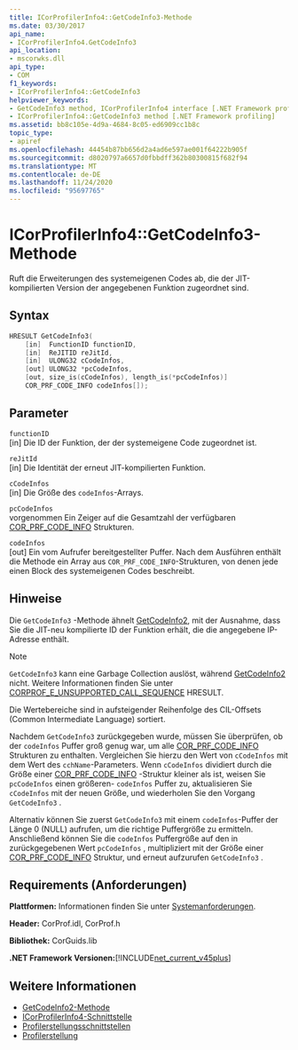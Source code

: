 ```yaml
---
title: ICorProfilerInfo4::GetCodeInfo3-Methode
ms.date: 03/30/2017
api_name:
- ICorProfilerInfo4.GetCodeInfo3
api_location:
- mscorwks.dll
api_type:
- COM
f1_keywords:
- ICorProfilerInfo4::GetCodeInfo3
helpviewer_keywords:
- GetCodeInfo3 method, ICorProfilerInfo4 interface [.NET Framework profiling]
- ICorProfilerInfo4::GetCodeInfo3 method [.NET Framework profiling]
ms.assetid: bb8c105e-4d9a-4684-8c05-ed6909cc1b8c
topic_type:
- apiref
ms.openlocfilehash: 44454b87bb656d2a4ad6e597ae001f64222b905f
ms.sourcegitcommit: d8020797a6657d0fbbdff362b80300815f682f94
ms.translationtype: MT
ms.contentlocale: de-DE
ms.lasthandoff: 11/24/2020
ms.locfileid: "95697765"
---
```

# <a name="icorprofilerinfo4getcodeinfo3-method"></a>ICorProfilerInfo4::GetCodeInfo3-Methode

Ruft die Erweiterungen des systemeigenen Codes ab, die der JIT-kompilierten Version der angegebenen Funktion zugeordnet sind.  
  
## <a name="syntax"></a>Syntax  
  
```cpp  
HRESULT GetCodeInfo3(  
    [in]  FunctionID functionID,  
    [in]  ReJITID reJitId,  
    [in]  ULONG32 cCodeInfos,  
    [out] ULONG32 *pcCodeInfos,  
    [out, size_is(cCodeInfos), length_is(*pcCodeInfos)]  
    COR_PRF_CODE_INFO codeInfos[]);  
```  
  
## <a name="parameters"></a>Parameter  

 `functionID`  
 [in] Die ID der Funktion, der der systemeigene Code zugeordnet ist.  
  
 `reJitId`  
 [in] Die Identität der erneut JIT-kompilierten Funktion.  
  
 `cCodeInfos`  
 [in] Die Größe des `codeInfos`-Arrays.  
  
 `pcCodeInfos`  
 vorgenommen Ein Zeiger auf die Gesamtzahl der verfügbaren [COR_PRF_CODE_INFO](cor-prf-code-info-structure.md) Strukturen.  
  
 `codeInfos`  
 [out] Ein vom Aufrufer bereitgestellter Puffer. Nach dem Ausführen enthält die Methode ein Array aus `COR_PRF_CODE_INFO`-Strukturen, von denen jede einen Block des systemeigenen Codes beschreibt.  
  
## <a name="remarks"></a>Hinweise  

 Die `GetCodeInfo3` -Methode ähnelt [GetCodeInfo2](icorprofilerinfo2-getcodeinfo2-method.md), mit der Ausnahme, dass Sie die JIT-neu kompilierte ID der Funktion erhält, die die angegebene IP-Adresse enthält.  
  
> [!NOTE]
> `GetCodeInfo3` kann eine Garbage Collection auslöst, während [GetCodeInfo2](icorprofilerinfo2-getcodeinfo2-method.md) nicht. Weitere Informationen finden Sie unter [CORPROF_E_UNSUPPORTED_CALL_SEQUENCE](corprof-e-unsupported-call-sequence-hresult.md) HRESULT.  
  
 Die Wertebereiche sind in aufsteigender Reihenfolge des CIL-Offsets (Common Intermediate Language) sortiert.  
  
 Nachdem `GetCodeInfo3` zurückgegeben wurde, müssen Sie überprüfen, ob der `codeInfos` Puffer groß genug war, um alle [COR_PRF_CODE_INFO](cor-prf-code-info-structure.md) Strukturen zu enthalten. Vergleichen Sie hierzu den Wert von `cCodeInfos` mit dem Wert des `cchName`-Parameters. Wenn `cCodeInfos` dividiert durch die Größe einer [COR_PRF_CODE_INFO](cor-prf-code-info-structure.md) -Struktur kleiner als ist, weisen Sie `pcCodeInfos` einen größeren- `codeInfos` Puffer zu, aktualisieren Sie `cCodeInfos` mit der neuen Größe, und wiederholen Sie den Vorgang `GetCodeInfo3` .  
  
 Alternativ können Sie zuerst `GetCodeInfo3` mit einem `codeInfos`-Puffer der Länge 0 (NULL) aufrufen, um die richtige Puffergröße zu ermitteln. Anschließend können Sie die `codeInfos` Puffergröße auf den in zurückgegebenen Wert `pcCodeInfos` , multipliziert mit der Größe einer [COR_PRF_CODE_INFO](cor-prf-code-info-structure.md) Struktur, und erneut aufzurufen `GetCodeInfo3` .  
  
## <a name="requirements"></a>Requirements (Anforderungen)  

 **Plattformen:** Informationen finden Sie unter [Systemanforderungen](../../get-started/system-requirements.md).  
  
 **Header:** CorProf.idl, CorProf.h  
  
 **Bibliothek:** CorGuids.lib  
  
 **.NET Framework Versionen:**[!INCLUDE[net_current_v45plus](../../../../includes/net-current-v45plus-md.md)]  
  
## <a name="see-also"></a>Weitere Informationen

- [GetCodeInfo2-Methode](icorprofilerinfo2-getcodeinfo2-method.md)
- [ICorProfilerInfo4-Schnittstelle](icorprofilerinfo4-interface.md)
- [Profilerstellungsschnittstellen](profiling-interfaces.md)
- [Profilerstellung](index.md)
